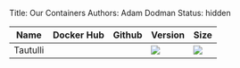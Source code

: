 Title: Our Containers
Authors: Adam Dodman
Status: hidden


|Name|Docker Hub|Github|Version|Size|
|---|---|---|---|---|
|Tautulli|<i class="icon-cloud-download"></i>|<i class="icon-github"></i>|[![](https://images.microbadger.com/badges/version/spritsail/tautulli.svg)]()|[![](https://images.microbadger.com/badges/image/spritsail/tautulli.svg)]()|
